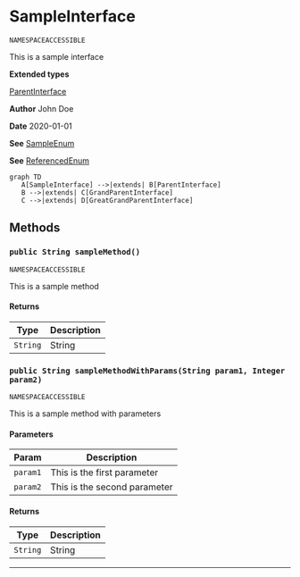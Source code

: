 # SampleInterface

`NAMESPACEACCESSIBLE`

This is a sample interface


**Extended types**

[ParentInterface](./ParentInterface.md)

**Author** John Doe


**Date** 2020-01-01


**See** [SampleEnum](../Sample-Enums/SampleEnum.md)


**See** [ReferencedEnum](./ReferencedEnum.md)


```mermaid
graph TD
   A[SampleInterface] -->|extends| B[ParentInterface]
   B -->|extends| C[GrandParentInterface]
   C -->|extends| D[GreatGrandParentInterface]
```


## Methods
### `public String sampleMethod()`

`NAMESPACEACCESSIBLE`

This is a sample method

#### Returns

|Type|Description|
|---|---|
|`String`|String|

### `public String sampleMethodWithParams(String param1, Integer param2)`

`NAMESPACEACCESSIBLE`

This is a sample method with parameters

#### Parameters

|Param|Description|
|---|---|
|`param1`|This is the first parameter|
|`param2`|This is the second parameter|

#### Returns

|Type|Description|
|---|---|
|`String`|String|

---
